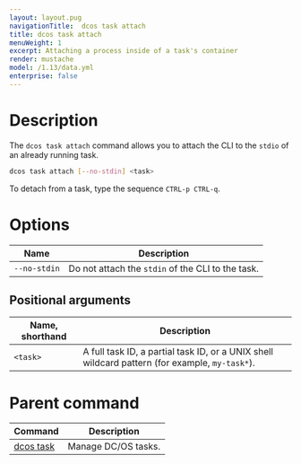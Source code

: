 ```yaml
---
layout: layout.pug
navigationTitle:  dcos task attach
title: dcos task attach
menuWeight: 1
excerpt: Attaching a process inside of a task's container
render: mustache
model: /1.13/data.yml
enterprise: false
---
```


# Description

The `dcos task attach` command allows you to attach the CLI to the `stdio` of an already running task.

```bash
dcos task attach [--no-stdin] <task>
```

To detach from a task, type the sequence `CTRL-p CTRL-q`.

# Options

| Name |  Description |
|---------|-------------|
| `--no-stdin`   |  Do not attach the `stdin` of the CLI to the task. |

## Positional arguments

| Name, shorthand |  Description |
|---------|-------------|
| `<task>`   |   A full task ID, a partial task ID, or a UNIX shell wildcard pattern (for example, `my-task*`). |

# Parent command

| Command | Description |
|---------|-------------|
| [dcos task](/mesosphere/dcos/1.13/cli/command-reference/dcos-task/)   | Manage DC/OS tasks. |
